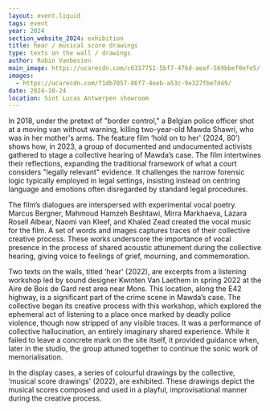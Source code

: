 ```yaml
---
layout: event.liquid
tags: event
year: 2024
section_website_2024: exhibition
title: hear / musical score drawings
type: texts on the wall / drawings
author: Robin Vanbesien
main_image: https://ucarecdn.com/c6317751-5bf7-476d-aeaf-569bbef0efe5/
images:
  - https://ucarecdn.com/f1db7857-86f7-4eeb-a53c-9e327fbe7d49/
date: 2024-10-24
location: Sint Lucas Antwerpen showroom
---
```

In 2018, under the pretext of "border control," a Belgian police officer shot at a moving van without warning, killing two-year-old Mawda Shawri, who was in her mother's arms. The feature film ‘hold on to her' (2024, 80’) shows how, in 2023, a group of documented and undocumented activists gathered to stage a collective hearing of Mawda’s case. The film intertwines their reflections, expanding the traditional framework of what a court considers "legally relevant" evidence. It challenges the narrow forensic logic typically employed in legal settings, insisting instead on centring language and emotions often disregarded by standard legal procedures.

The film’s dialogues are interspersed with experimental vocal poetry. Marcus Bergner, Mahmoud Hamzeh Beshtawi, Mirra Markhaeva, Lázara Rosell Albear, Naomi van Kleef, and Khaled Zead created the vocal music for the film. A set of words and images captures traces of their collective creative process. These works underscore the importance of vocal presence in the process of shared acoustic attunement during the collective hearing, giving voice to feelings of grief, mourning, and commemoration.

Two texts on the walls, titled ‘hear' (2022), are excerpts from a listening workshop led by sound designer Kwinten Van Laethem in spring 2022 at the Aire de Bois de Gard rest area near Mons. This location, along the E42 highway, is a significant part of the crime scene in Mawda’s case. The collective began its creative process with this workshop, which explored the ephemeral act of listening to a place once marked by deadly police violence, though now stripped of any visible traces. It was a performance of collective hallucination, an entirely imaginary shared experience. While it failed to leave a concrete mark on the site itself, it provided guidance when, later in the studio, the group attuned together to continue the sonic work of memorialisation.

In the display cases, a series of colourful drawings by the collective, ‘musical score drawings' (2022), are exhibited. These drawings depict the musical scores composed and used in a playful, improvisational manner during the creative process.
